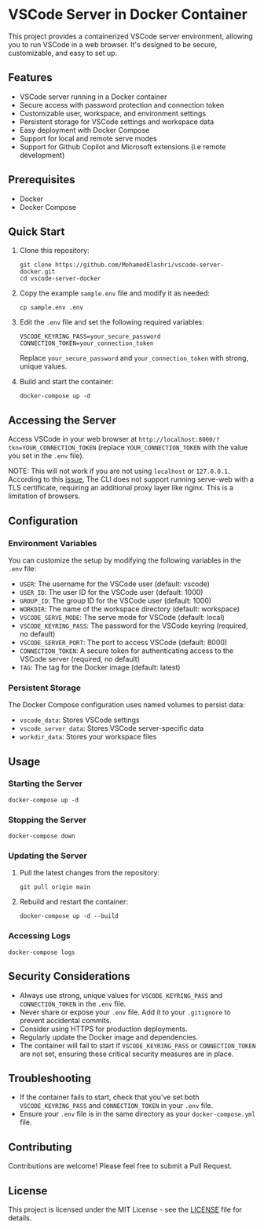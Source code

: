 # VSCode Server in Docker Container

This project provides a containerized VSCode server environment, allowing you to run VSCode in a web browser. It's designed to be secure, customizable, and easy to set up.

## Features

- VSCode server running in a Docker container
- Secure access with password protection and connection token
- Customizable user, workspace, and environment settings
- Persistent storage for VSCode settings and workspace data
- Easy deployment with Docker Compose
- Support for local and remote serve modes
- Support for Github Copilot and Microsoft extensions (i.e remote development)

## Prerequisites

- Docker
- Docker Compose

## Quick Start

1. Clone this repository:
   ```
   git clone https://github.com/MohamedElashri/vscode-server-docker.git
   cd vscode-server-docker
   ```

2. Copy the example `sample.env` file and modify it as needed:
   ```
   cp sample.env .env
   ```

3. Edit the `.env` file and set the following required variables:
   ```
   VSCODE_KEYRING_PASS=your_secure_password
   CONNECTION_TOKEN=your_connection_token
   ```
   Replace `your_secure_password` and `your_connection_token` with strong, unique values.

4. Build and start the container:
   ```
   docker-compose up -d
   ```

## Accessing the Server

Access VSCode in your web browser at `http://localhost:8000/?tkn=YOUR_CONNECTION_TOKEN` (replace `YOUR_CONNECTION_TOKEN` with the value you set in the `.env` file).

NOTE: This will not work if you are not using `localhost` or `127.0.0.1`. According to this [issue](https://github.com/microsoft/vscode/issues/191276), The CLI does not support running serve-web with a TLS certificate, requiring an additional proxy layer like nginx. This is a limitation of browsers.

## Configuration

### Environment Variables

You can customize the setup by modifying the following variables in the `.env` file:

- `USER`: The username for the VSCode user (default: vscode)
- `USER_ID`: The user ID for the VSCode user (default: 1000)
- `GROUP_ID`: The group ID for the VSCode user (default: 1000)
- `WORKDIR`: The name of the workspace directory (default: workspace)
- `VSCODE_SERVE_MODE`: The serve mode for VSCode (default: local)
- `VSCODE_KEYRING_PASS`: The password for the VSCode keyring (required, no default)
- `VSCODE_SERVER_PORT`: The port to access VSCode (default: 8000)
- `CONNECTION_TOKEN`: A secure token for authenticating access to the VSCode server (required, no default)
- `TAG`: The tag for the Docker image (default: latest)

### Persistent Storage

The Docker Compose configuration uses named volumes to persist data:

- `vscode_data`: Stores VSCode settings
- `vscode_server_data`: Stores VSCode server-specific data
- `workdir_data`: Stores your workspace files

## Usage

### Starting the Server

```
docker-compose up -d
```

### Stopping the Server

```
docker-compose down
```

### Updating the Server

1. Pull the latest changes from the repository:
   ```
   git pull origin main
   ```

2. Rebuild and restart the container:
   ```
   docker-compose up -d --build
   ```

### Accessing Logs

```
docker-compose logs
```

## Security Considerations

- Always use strong, unique values for `VSCODE_KEYRING_PASS` and `CONNECTION_TOKEN` in the `.env` file.
- Never share or expose your `.env` file. Add it to your `.gitignore` to prevent accidental commits.
- Consider using HTTPS for production deployments.
- Regularly update the Docker image and dependencies.
- The container will fail to start if `VSCODE_KEYRING_PASS` or `CONNECTION_TOKEN` are not set, ensuring these critical security measures are in place.

## Troubleshooting

- If the container fails to start, check that you've set both `VSCODE_KEYRING_PASS` and `CONNECTION_TOKEN` in your `.env` file.
- Ensure your `.env` file is in the same directory as your `docker-compose.yml` file.

## Contributing

Contributions are welcome! Please feel free to submit a Pull Request.

## License

This project is licensed under the MIT License - see the [LICENSE](LICENSE) file for details.


